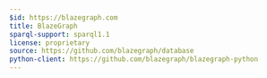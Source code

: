 ```yaml
---
$id: https://blazegraph.com
title: BlazeGraph
sparql-support: sparql1.1
license: proprietary
source: https://github.com/blazegraph/database
python-client: https://github.com/blazegraph/blazegraph-python
---
```

